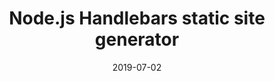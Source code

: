 ---
title: Node.js Handlebars static site generator
description: Okay, so it's a little dated, but I made it for work and we used it in production.
date: "2019-07-02"
image: ./github.jpg
---